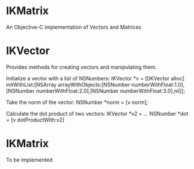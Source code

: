 IKMatrix
========

An Objective-C implementation of Vectors and Matrices

IKVector
=======
Provides methods for creating vectors and manipulating them.

Initialize a vector with a list of NSNumbers:
	IKVector *v = [[IKVector alloc] initWithList:[NSArray arrayWithObjects:[NSNumber numberWithFloat:1.0],[NSNumber numberWithFloat:2.0],[NSNumber numberWithFloat:3.0],nil]];

Take the norm of the vector:
	NSNumber *norm = [v norm];

Calculate the dot product of two vectors:
	IKVector *v2 = ...
	NSNumber *dot = [v dotProductWith:v2]





IKMatrix
========
To be implemented
